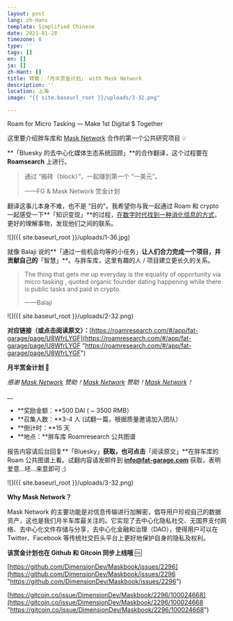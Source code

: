 ```yaml
---
layout: post
lang: zh-Hans
template: Simplified Chinese
date: 2021-01-28
timezone: 8
type: ''
tags: []
en: []
ja: []
zh-Hant: []
title: 转载｜「月半赏金计划」 with Mask Network
description: ''
location: 上海
image: "{{ site.baseurl_root }}/uploads/3-32.png"

---
```

Roam for Micro Tasking — Make 1st Digital $ Together

这里要介绍胖车库和 [Mask Network](https://mp.weixin.qq.com/s?__biz=MzU4OTkwNDYzMw==&mid=2247485996&idx=1&sn=d59bf78d1f8611410092782ecfa63dc7&scene=21#wechat_redirect) 合作的第一个公共研究项目 💡

**「Bluesky 的去中心化媒体生态系统回顾」**的合作翻译，这个过程要在 **Roamsearch** 上进行。

> 通过 “搬砖（block）”，一起赚到第一个 “一美元”。
>
> ——FG & Mask Network 赏金计划

翻译这事儿本身不难，也不是 “目的”。我希望你与我一起通过 Roam 和 crypto 一起感受一下**「知识变现」**的过程，[在数字时代找到一种消化信息的方式](http://mp.weixin.qq.com/s?__biz=MzU5NjQxNzQ3Mw==&mid=2247485611&idx=1&sn=404b6f11d46c32ffc58659377f58b4a0&chksm=fe624605c915cf13ee4884ce36db59c09fcaba4e3b72062715d5fa0bb2cc222b51e5cfb6aaab&scene=21#wechat_redirect)，更好的理解事物，发现他们之间的联系。

![]({{ site.baseurl_root }}/uploads/1-36.jpg)

就像 Balaji 说的**「通过一些机会均等的小任务」**让人们合力完成一个项目，并贡献自己的**「智慧」**。与胖车库，这里有趣的人 / 项目建立更长久的关系。

> The thing that gets me up everyday is the equality of opportunity via micro tasking , quoted organic founder dating happening while there is public tasks and paid in crypto.
>
> ——Balaji

![]({{ site.baseurl_root }}/uploads/2-32.png)

**对应链接（或点击阅读原文）：**[https://roamresearch.com/#/app/fat-garage/page/U8WfrLYGF](https://roamresearch.com/#/app/fat-garage/page/U8WfrLYGF "https://roamresearch.com/#/app/fat-garage/page/U8WfrLYGF")

**月半赏金计划 🤑**

_感谢_ [_Mask Network_](https://mp.weixin.qq.com/s?__biz=MzU4OTkwNDYzMw==&mid=2247485996&idx=1&sn=d59bf78d1f8611410092782ecfa63dc7&scene=21#wechat_redirect) _赞助！_[_Mask Network_](https://mp.weixin.qq.com/s?__biz=MzA4MzE1MzQ3MA==&mid=2450142901&idx=1&sn=d9da9d8e07c4bb43060aaec719639e2c&chksm=880451e4bf73d8f2e4b9174a837ad29d0e9ddbecdcda36eca297545fc63d64aba5137cb61fb2&scene=21#wechat_redirect) _赞助！_[_Mask Network_](http://mp.weixin.qq.com/s?__biz=MzU5NjQxNzQ3Mw==&mid=2247485715&idx=1&sn=3f22d58f255469bc3dd4762a5678e7bd&chksm=fe6247bdc915ceab7435429d8056a41e905d3eb3e8ff6771f7ba77c0af3175dfe03cc0c84c14&scene=21#wechat_redirect)_！_

__

* **奖励金额：**500 DAI ( \~ 3500 RMB）
* **召集人数：**3-4 人 (试翻一篇，根据质量邀请加入团队）
* **倒计时：**15 天
* **地点：**胖车库 Roamresearch 公共图谱

报告内容请后台回复**「Bluesky」**获取，也可点击**「阅读原文」**在胖车库的 Roam 公共图谱上看。试翻内容请发邮件到 **info@fat-garage.com** 获取，表明爱意...呸...来意即可 ;)

![]({{ site.baseurl_root }}/uploads/3-32.png)

**Why Mask Network？**

Mask Network 的主要功能是对信息传输进行加解密，倡导用户珍视自己的数据资产，这也是我们月半车库最关注的。它实现了去中心化隐私社交、无国界支付网络、去中心化文件存储与分享，去中心化金融和治理（DAO），使得用户可以在 Twitter、Facebook 等传统社交巨头平台上更好地保护自身的隐私及权利。

**该赏金计划也在 Github 和 Gitcoin 同步上线哦** 🆒

[https://github.com/DimensionDev/Maskbook/issues/2296](https://github.com/DimensionDev/Maskbook/issues/2296 "https://github.com/DimensionDev/Maskbook/issues/2296")

[https://gitcoin.co/issue/DimensionDev/Maskbook/2296/100024668](https://gitcoin.co/issue/DimensionDev/Maskbook/2296/100024668 "https://gitcoin.co/issue/DimensionDev/Maskbook/2296/100024668")